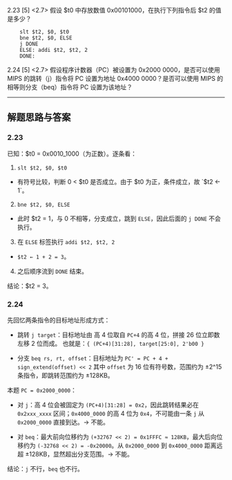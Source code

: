 2.23  [5] <2.7> 假设 $t0 中存放数值 0x00101000，在执行下列指令后 $t2 的值是多少？

```
    slt $t2, $0, $t0
    bne $t2, $0, ELSE
    j DONE
    ELSE: addi $t2, $t2, 2
    DONE:
```

2.24  [5] <2.7> 假设程序计数器（PC）被设置为 0x2000 0000，是否可以使用 MIPS 的跳转（j）指令将 PC 设置为地址 0x4000 0000？是否可以使用 MIPS 的相等则分支（beq）指令将 PC 设置为该地址？

---

## 解题思路与答案

### 2.23

已知：$t0 = 0x0010_1000（为正数）。逐条看：

1) `slt $t2, $0, $t0`
- 有符号比较，判断 0 < $t0 是否成立。由于 $t0 为正，条件成立，故 `$t2 ← 1`。

2) `bne $t2, $0, ELSE`
- 此时 $t2 = 1，与 0 不相等，分支成立，跳到 `ELSE`，因此后面的 `j DONE` 不会执行。

3) 在 `ELSE` 标签执行 `addi $t2, $t2, 2`
- `$t2 ← 1 + 2 = 3`。

4) 之后顺序流到 `DONE` 结束。

结论：$t2 = 3。

### 2.24

先回忆两条指令的目标地址形成方式：

- 跳转 `j target`：目标地址由
    高 4 位取自 `PC+4` 的高 4 位，拼接 26 位立即数左移 2 位而成。
    也就是：`{ (PC+4)[31:28], target[25:0], 2'b00 }`

- 分支 `beq rs, rt, offset`：目标地址为
    `PC' = PC + 4 + sign_extend(offset) << 2`
    其中 `offset` 为 16 位有符号数，范围约为 ±2^15 条指令，即跳转范围约为 ±128KB。

本题 `PC = 0x2000_0000`：

- 对 `j`：高 4 位会被固定为 `(PC+4)[31:28] = 0x2`，因此跳转结果必在 `0x2xxx_xxxx` 区间；`0x4000_0000` 的高 4 位为 `0x4`，不可能由一条 `j` 从 `0x2000_0000` 直接到达。→ 不能。

- 对 `beq`：最大前向位移约为 `(+32767 << 2) = 0x1FFFC ≈ 128KB`，最大后向位移约为 `(-32768 << 2) = -0x20000`。从 `0x2000_0000` 到 `0x4000_0000` 距离远超 ±128KB，显然超出分支范围。→ 不能。

结论：`j` 不行，`beq` 也不行。
